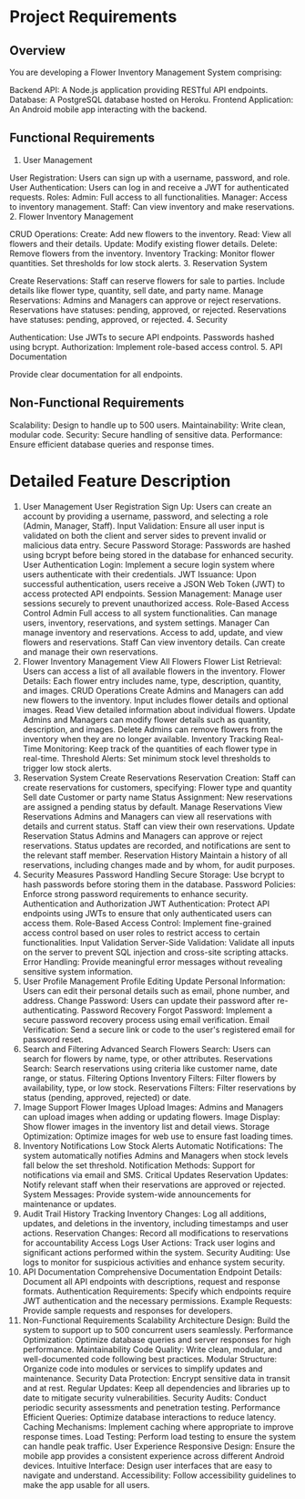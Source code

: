 # Project Requirements #
## Overview ##
You are developing a Flower Inventory Management System comprising:

Backend API: A Node.js application providing RESTful API endpoints.
Database: A PostgreSQL database hosted on Heroku.
Frontend Application: An Android mobile app interacting with the backend.
## Functional Requirements ##
1. User Management 

User Registration: Users can sign up with a username, password, and role.
User Authentication: Users can log in and receive a JWT for authenticated requests.
Roles:
Admin: Full access to all functionalities.
Manager: Access to inventory management.
Staff: Can view inventory and make reservations.
2. Flower Inventory Management 

CRUD Operations:
Create: Add new flowers to the inventory.
Read: View all flowers and their details.
Update: Modify existing flower details.
Delete: Remove flowers from the inventory.
Inventory Tracking:
Monitor flower quantities.
Set thresholds for low stock alerts.
3. Reservation System

Create Reservations:
Staff can reserve flowers for sale to parties.
Include details like flower type, quantity, sell date, and party name.
Manage Reservations:
Admins and Managers can approve or reject reservations.
Reservations have statuses: pending, approved, or rejected.
Reservations have statuses: pending, approved, or rejected.
4. Security

Authentication:
Use JWTs to secure API endpoints.
Passwords hashed using bcrypt.
Authorization:
Implement role-based access control.
5. API Documentation

Provide clear documentation for all endpoints.
## Non-Functional Requirements ##
Scalability: Design to handle up to 500 users.
Maintainability: Write clean, modular code.
Security: Secure handling of sensitive data.
Performance: Ensure efficient database queries and response times.

# Detailed Feature Description #
1. User Management
User Registration
Sign Up: Users can create an account by providing a username, password, and selecting a role (Admin, Manager, Staff).
Input Validation: Ensure all user input is validated on both the client and server sides to prevent invalid or malicious data entry.
Secure Password Storage: Passwords are hashed using bcrypt before being stored in the database for enhanced security.
User Authentication
Login: Implement a secure login system where users authenticate with their credentials.
JWT Issuance: Upon successful authentication, users receive a JSON Web Token (JWT) to access protected API endpoints.
Session Management: Manage user sessions securely to prevent unauthorized access.
Role-Based Access Control
Admin
Full access to all system functionalities.
Can manage users, inventory, reservations, and system settings.
Manager
Can manage inventory and reservations.
Access to add, update, and view flowers and reservations.
Staff
Can view inventory details.
Can create and manage their own reservations.
2. Flower Inventory Management
View All Flowers
Flower List Retrieval: Users can access a list of all available flowers in the inventory.
Flower Details: Each flower entry includes name, type, description, quantity, and images.
CRUD Operations
Create
Admins and Managers can add new flowers to the inventory.
Input includes flower details and optional images.
Read
View detailed information about individual flowers.
Update
Admins and Managers can modify flower details such as quantity, description, and images.
Delete
Admins can remove flowers from the inventory when they are no longer available.
Inventory Tracking
Real-Time Monitoring: Keep track of the quantities of each flower type in real-time.
Threshold Alerts: Set minimum stock level thresholds to trigger low stock alerts.
3. Reservation System
Create Reservations
Reservation Creation: Staff can create reservations for customers, specifying:
Flower type and quantity
Sell date
Customer or party name
Status Assignment: New reservations are assigned a pending status by default.
Manage Reservations
View Reservations
Admins and Managers can view all reservations with details and current status.
Staff can view their own reservations.
Update Reservation Status
Admins and Managers can approve or reject reservations.
Status updates are recorded, and notifications are sent to the relevant staff member.
Reservation History
Maintain a history of all reservations, including changes made and by whom, for audit purposes.
4. Security Measures
Password Handling
Secure Storage: Use bcrypt to hash passwords before storing them in the database.
Password Policies: Enforce strong password requirements to enhance security.
Authentication and Authorization
JWT Authentication: Protect API endpoints using JWTs to ensure that only authenticated users can access them.
Role-Based Access Control: Implement fine-grained access control based on user roles to restrict access to certain functionalities.
Input Validation
Server-Side Validation: Validate all inputs on the server to prevent SQL injection and cross-site scripting attacks.
Error Handling: Provide meaningful error messages without revealing sensitive system information.
5. User Profile Management
Profile Editing
Update Personal Information: Users can edit their personal details such as email, phone number, and address.
Change Password: Users can update their password after re-authenticating.
Password Recovery
Forgot Password: Implement a secure password recovery process using email verification.
Email Verification: Send a secure link or code to the user's registered email for password reset.
6. Search and Filtering
Advanced Search
Flowers Search: Users can search for flowers by name, type, or other attributes.
Reservations Search: Search reservations using criteria like customer name, date range, or status.
Filtering Options
Inventory Filters: Filter flowers by availability, type, or low stock.
Reservations Filters: Filter reservations by status (pending, approved, rejected) or date.
7. Image Support
Flower Images
Upload Images: Admins and Managers can upload images when adding or updating flowers.
Image Display: Show flower images in the inventory list and detail views.
Storage Optimization: Optimize images for web use to ensure fast loading times.
8. Inventory Notifications
Low Stock Alerts
Automatic Notifications: The system automatically notifies Admins and Managers when stock levels fall below the set threshold.
Notification Methods: Support for notifications via email and SMS.
Critical Updates
Reservation Updates: Notify relevant staff when their reservations are approved or rejected.
System Messages: Provide system-wide announcements for maintenance or updates.
9. Audit Trail
History Tracking
Inventory Changes: Log all additions, updates, and deletions in the inventory, including timestamps and user actions.
Reservation Changes: Record all modifications to reservations for accountability
Access Logs
User Actions: Track user logins and significant actions performed within the system.
Security Auditing: Use logs to monitor for suspicious activities and enhance system security.
10. API Documentation
Comprehensive Documentation
Endpoint Details: Document all API endpoints with descriptions, request and response formats.
Authentication Requirements: Specify which endpoints require JWT authentication and the necessary permissions.
Example Requests: Provide sample requests and responses for developers.
11. Non-Functional Requirements
Scalability
Architecture Design: Build the system to support up to 500 concurrent users seamlessly.
Performance Optimization: Optimize database queries and server responses for high performance.
Maintainability
Code Quality: Write clean, modular, and well-documented code following best practices.
Modular Structure: Organize code into modules or services to simplify updates and maintenance.
Security
Data Protection: Encrypt sensitive data in transit and at rest.
Regular Updates: Keep all dependencies and libraries up to date to mitigate security vulnerabilities.
Security Audits: Conduct periodic security assessments and penetration testing.
Performance
Efficient Queries: Optimize database interactions to reduce latency.
Caching Mechanisms: Implement caching where appropriate to improve response times.
Load Testing: Perform load testing to ensure the system can handle peak traffic.
User Experience
Responsive Design: Ensure the mobile app provides a consistent experience across different Android devices.
Intuitive Interface: Design user interfaces that are easy to navigate and understand.
Accessibility: Follow accessibility guidelines to make the app usable for all users.